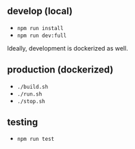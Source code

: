 ## develop (local)

- `npm run install`
- `npm run dev:full`

Ideally, development is dockerized as well.

## production (dockerized) 

- `./build.sh`
- `./run.sh`
- `./stop.sh`

## testing

- `npm run test`
